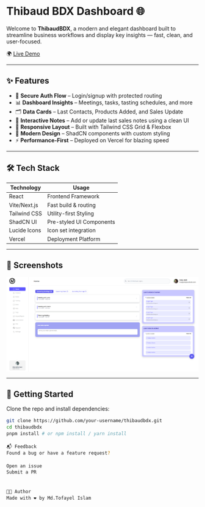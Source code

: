 # Thibaud BDX Dashboard 🌐

Welcome to **ThibaudBDX**, a modern and elegant dashboard built to streamline business workflows and display key insights — fast, clean, and user-focused.

🌍 [Live Demo](https://thibaudbdx.vercel.app)

---

## ✨ Features

- 🔐 **Secure Auth Flow** – Login/signup with protected routing
- 📊 **Dashboard Insights** – Meetings, tasks, tasting schedules, and more
- 🗂 **Data Cards** – Last Contacts, Products Added, and Sales Update
- 📝 **Interactive Notes** – Add or update last sales notes using a clean UI
- 🧱 **Responsive Layout** – Built with Tailwind CSS Grid & Flexbox
- 🎨 **Modern Design** – ShadCN components with custom styling
- ⚡ **Performance-First** – Deployed on Vercel for blazing speed

---

## 🛠 Tech Stack

| Technology     | Usage                    |
|----------------|--------------------------|
| React          | Frontend Framework       |
| Vite/Next.js   | Fast build & routing     |
| Tailwind CSS   | Utility-first Styling    |
| ShadCN UI      | Pre-styled UI Components |
| Lucide Icons   | Icon set integration     |
| Vercel         | Deployment Platform      |

---

## 📸 Screenshots

![Dashboard Screenshot](./public/image.png) <!-- Update if needed -->

---

## 🚀 Getting Started

Clone the repo and install dependencies:

```bash
git clone https://github.com/your-username/thibaudbdx.git
cd thibaudbdx
pnpm install # or npm install / yarn install

📬 Feedback
Found a bug or have a feature request?

Open an issue
Submit a PR


🧑‍💻 Author
Made with ❤️ by Md.Tofayel Islam

